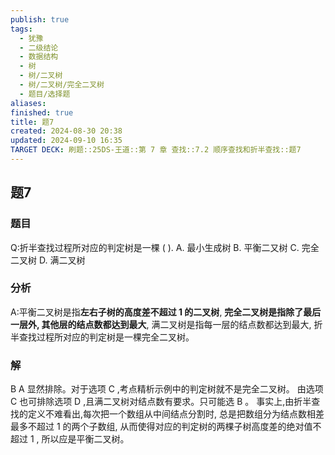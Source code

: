 ```yaml
---
publish: true
tags:
  - 犹豫
  - 二级结论
  - 数据结构
  - 树
  - 树/二叉树
  - 树/二叉树/完全二叉树
  - 题目/选择题
aliases: 
finished: true
title: 题7
created: 2024-08-30 20:38
updated: 2024-09-10 16:35
TARGET DECK: 刷题::25DS-王道::第 7 章 查找::7.2 顺序查找和折半查找::题7
---
```

## 题7
### 题目
Q:折半查找过程所对应的判定树是一棵 ( ).
A. 最小生成树 
B. 平衡二又树 
C. 完全二叉树 
D. 满二叉树
### 分析
A:平衡二叉树是指**左右子树的高度差不超过 1 的二叉树**, **完全二叉树是指除了最后一层外, 其他层的结点数都达到最大**, 满二叉树是指每一层的结点数都达到最大, 折半查找过程所对应的判定树是一棵完全二叉树。
### 解
B
A 显然排除。对于选项 $\mathrm{C}$ ,考点精析示例中的判定树就不是完全二叉树。
由选项 $\mathrm{C}$ 也可排除选项 $\mathrm{D}$ ,且满二叉树对结点数有要求。只可能选 $\mathrm{B}$ 。
事实上,由折半查找的定义不难看出,每次把一个数组从中间结点分割时, 总是把数组分为结点数相差最多不超过 1 的两个子数组, 从而使得对应的判定树的两棵子树高度差的绝对值不超过 1 , 所以应是平衡二叉树。 


